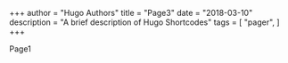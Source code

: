 +++
author = "Hugo Authors"
title = "Page3"
date = "2018-03-10"
description = "A brief description of Hugo Shortcodes"
tags = [
    "pager",
]
+++

Page1